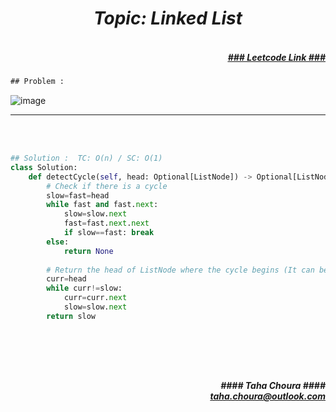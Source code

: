 <h1 align="center";"><em> Topic: Linked List</em></h1>
<h5 align="right"> <br/><a align="right" width="80" href="https://leetcode.com/problems/linked-list-cycle/" target="_blank"><ins>### Leetcode Link ###</ins></a></h5>     
                                                                                                                                 
```diff
## Problem : 
```
                                                                                                                    
![image](https://user-images.githubusercontent.com/11164303/169688684-f9003655-4700-4d04-9bb6-90b22cd9b7cb.png)



-------                    

<br/><br/>                    
                         
```python
## Solution :  TC: O(n) / SC: O(1)    
class Solution:
    def detectCycle(self, head: Optional[ListNode]) -> Optional[ListNode]:
        # Check if there is a cycle
        slow=fast=head
        while fast and fast.next:
            slow=slow.next
            fast=fast.next.next
            if slow==fast: break
        else:
            return None
        
        # Return the head of ListNode where the cycle begins (It can be proven that slow and head will meet at the start of cycle)
        curr=head
        while curr!=slow:
            curr=curr.next
            slow=slow.next
        return slow
                                                                                                                           

                                                                                                                         
```
<br/>            
<h5 align="right" margin-right:12px>#### Taha Choura ####<br/><a align="right" width="70" href="#">taha.choura@outlook.com</a></h5> 
